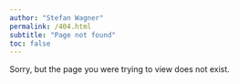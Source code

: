 ```yaml
---
author: "Stefan Wagner"
permalink: /404.html
subtitle: "Page not found"
toc: false
---
```


Sorry, but the page you were trying to view does not exist.